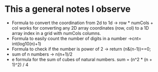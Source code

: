 # This a general notes I observe

- Formula to convert the coordination from 2d to 1d -> row * numCols + col works for converting any 2D array coordinates (row, col) to a 1D array index in a grid with numCols columns.
- Formula to easily count the number of digits in a number ->cnt= int(log10(n)+1)
- Formula to check if the number is power of 2 -> return (n&(n-1))==0;
- sum of n  numbers -> n(n+1)/2
- e formula for the sum of cubes of natural numbers.
sum = (n^2 * (n + 1)^2) / 4